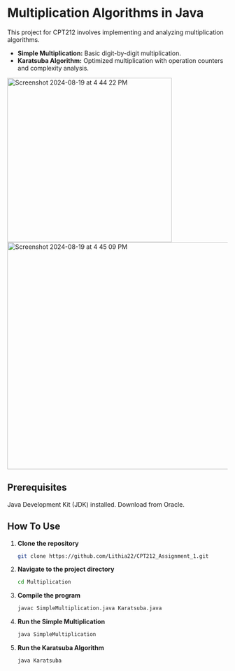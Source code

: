# Multiplication Algorithms in Java

This project for CPT212 involves implementing and analyzing multiplication algorithms.

- **Simple Multiplication:** Basic digit-by-digit multiplication.
- **Karatsuba Algorithm:** Optimized multiplication with operation counters and complexity analysis.

<p>
  <img width="376" alt="Screenshot 2024-08-19 at 4 44 22 PM" src="https://github.com/user-attachments/assets/04245021-736e-45e9-a4bf-556b9167e274" style="display:inline-block; margin-right:10px;" />
  <img width="520" alt="Screenshot 2024-08-19 at 4 45 09 PM" src="https://github.com/user-attachments/assets/79e3e66e-b13e-4d2c-aea7-2047f71b609f" style="display:inline-block;" />
</p>

## Prerequisites

Java Development Kit (JDK) installed. Download from Oracle.

## How To Use

1. **Clone the repository**
   
   ```bash
   git clone https://github.com/Lithia22/CPT212_Assignment_1.git
   ```

2. **Navigate to the project directory**
   
   ```bash
   cd Multiplication
   ```
   
3. **Compile the program**
   
   ```bash 
   javac SimpleMultiplication.java Karatsuba.java
   ```
   
4. **Run the Simple Multiplication**
   
   ```bash
   java SimpleMultiplication
   ```
   
5. **Run the Karatsuba Algorithm**
   
   ```bash
   java Karatsuba
   ```

